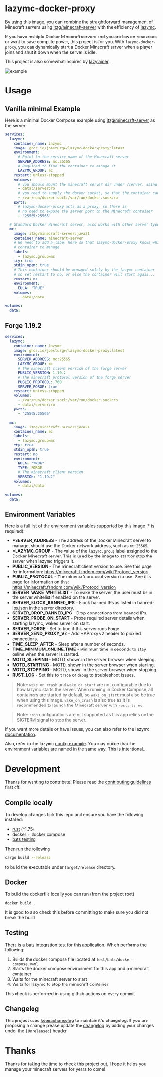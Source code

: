 # lazymc-docker-proxy

By using this image, you can combine the straightforward management of Minecraft servers using [itzg/minecraft-server](https://github.com/itzg/docker-minecraft-server) with the efficiency of [lazymc](https://github.com/timvisee/lazymc).

If you have multiple Docker Minecraft servers and you are low on resources or want to save compute power, this project is for you. With `lazymc-docker-proxy`, you can dynamically start a Docker Minecraft server when a player joins and shut it down when the server is idle.

This project is also somewhat inspired by [lazytainer](https://github.com/vmorganp/Lazytainer).

![example](images/example.png)

# Usage

## Vanilla minimal Example

Here is a minimal Docker Compose example using [itzg/minecraft-server](https://github.com/itzg/docker-minecraft-server) as the server:

```yaml
services:
  lazymc:
    container_name: lazymc
    image: ghcr.io/joesturge/lazymc-docker-proxy:latest
    environment:
      # Point to the service name of the Minecraft server
      SERVER_ADDRESS: mc:25565
      # Required to find the container to manage it
      LAZYMC_GROUP: mc
    restart: unless-stopped
    volumes:
      # you should mount the minecraft server dir under /server, using read only.
      - data:/server:ro
      # you need to supply the docker socket, so that the container can run docker command
      - /var/run/docker.sock:/var/run/docker.sock:ro
    ports:
      # lazymc-docker-proxy acts as a proxy, so there is
      # no need to expose the server port on the Minecraft container
      - "25565:25565"

  # Standard Docker Minecraft server, also works with other server types
  mc:
    image: itzg/minecraft-server:java21
    container_name: minecraft-server
    # We need to add a label here so that lazymc-docker-proxy knows which
    # container to manage
    labels:
      - lazymc.group=mc
    tty: true
    stdin_open: true
    # This container should be managed solely by the lazymc container
    # so set restart to no, or else the container will start again...
    restart: no
    environment:
      EULA: "TRUE"
    volumes:
      - data:/data

volumes:
  data:
```

## Forge 1.19.2

```yaml
services:
  lazymc:
    container_name: lazymc
    image: ghcr.io/joesturge/lazymc-docker-proxy:latest
    environment:
      SERVER_ADDRESS: mc:25565
      LAZYMC_GROUP: mc
      # The minecraft client version of the forge server
      PUBLIC_VERSION: 1.19.2
      # The minecraft protocol version of the forge server
      PUBLIC_PROTOCOL: 760
      SERVER_FORGE: true
    restart: unless-stopped
    volumes:
      - /var/run/docker.sock:/var/run/docker.sock:ro
      - data:/server:ro
    ports:
      - "25565:25565"

  mc:
    image: itzg/minecraft-server:java21
    container_name: mc
    labels:
      - lazymc.group=mc
    tty: true
    stdin_open: true
    restart: no
    environment:
      EULA: "TRUE"
      TYPE: FORGE
      # The minecraft client version
      VERSION: "1.19.2"
    volumes:
      - data:/data

volumes:
  data:
```

## Environment Variables

Here is a full list of the environment variables supported by this image (\* is required):

- **\*SERVER_ADDRESS** - The address of the Docker Minecraft server to manage, should use the Docker network address, such as `mc:25565`.
- **\*LAZYMC_GROUP** - The value of the `lazymc.group` label assigned to the Docker Minecraft server. This is used by the image to start or stop the server when lazymc triggers it.
- **PUBLIC_VERSION** - The minecraft client version to use. See this page for information: https://minecraft.fandom.com/wiki/Protocol_version
- **PUBLIC_PROTOCOL** - The minecraft protocol version to use. See this page for information on this: https://minecraft.fandom.com/wiki/Protocol_version
- **SERVER_WAKE_WHITELIST** - To wake the server, the user must be in the server whitelist if enabled on the server.
- **SERVER_BLOCK_BANNED_IPS** - Block banned IPs as listed in banned-ips.json in the server directory.
- **SERVER_DROP_BANNED_IPS** - Drop connections from banned IPs.
- **SERVER_PROBE_ON_START** - Probe required server details when starting lazymc, wakes server on start.
- **SERVER_FORGE** - Set to true if this server runs Forge.
- **SERVER_SEND_PROXY_V2** - Add HAProxy v2 header to proxied connections.
- **TIME_SLEEP_AFTER** - Sleep after a number of seconds.
- **TIME_MINIMUM_ONLINE_TIME** - Minimum time in seconds to stay online when the server is started.
- **MOTD_SLEEPING** - MOTD, shown in the server browser when sleeping.
- **MOTD_STARTING** - MOTD, shown in the server browser when starting.
- **MOTD_STOPPING** - MOTD, shown in the server browser when stopping.
- **RUST_LOG** - Set this to `trace` or `debug` to troubleshoot issues.

> Note: `wake_on_crash` and `wake_on_start` are not configurable due to how lazymc starts the server. When running in Docker Compose, all containers are started by default, so `wake_on_start` must also be true when using this image. `wake_on_crash` is also true as it is recommended to launch the Minecraft server with `restart: no`.

> Note: `rcon` configurations are not supported as this app relies on the SIGTERM signal to stop the server.

If you want more details or have issues, you can also refer to the lazymc [documentation](https://github.com/timvisee/lazymc/tree/master).

Also, refer to the lazymc [config example](https://github.com/timvisee/lazymc/blob/master/res/lazymc.toml). You may notice that the environment variables are named in the same way. This is intentional...

# Development

Thanks for wanting to contribute! Please read the [contributing guidelines](CONTRIBUTING.md) first off.

## Compile locally

To develop changes fork this repo and ensure you have the following installed:

- [rust](https://www.rust-lang.org/tools/install) (^1.75)
- [docker + docker compose](https://docs.docker.com/get-docker/)
- [bats testing](https://bats-core.readthedocs.io/en/stable/installation.html)

Then run the following

```bash
cargo build --release
```

to build the executable under `target/release` directory.

## Docker

To build the dockerfile locally you can run (from the project root)

```bash
docker build .
```

It is good to also check this before committing to make sure you did not break the build

## Testing

There is a bats integration test for this application. Which performs the following:

1. Builds the docker compose file located at `test/bats/docker-compose.yaml`
2. Starts the docker compose environment for this app and a minecraft container
3. Waits for the minecraft server to start
4. Waits for lazymc to stop the minecraft container

This check is performed in using github actions on every commit

## Changelog

This project uses [keepachangelog](https://keepachangelog.com/en/1.1.0/) to maintain it's changelog.
If you are proposing a change please update the [changelog](CHANGELOG.md) by adding your changes under the `[Unreleased]` header

# Thanks

Thanks for taking the time to check this project out, I hope it helps you manage your minecraft servers for years to come!
